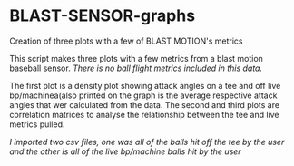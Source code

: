 # BLAST-SENSOR-graphs
Creation of three plots with a few of BLAST MOTION's metrics

This script makes three plots with a few metrics from a blast motion baseball sensor. *There is no ball flight metrics included in this data.*


The first plot is a density plot showing attack angles on a tee and off live bp/machinea(also printed on the graph is the average respective attack angles that wer calculated from the data.
The second and third plots are correlation matrices to analyse the relationship between the tee and live metrics pulled.


*I imported two csv files, one was all of the balls hit off the tee by the user and the other is all of the live bp/machine balls hit by the user*

